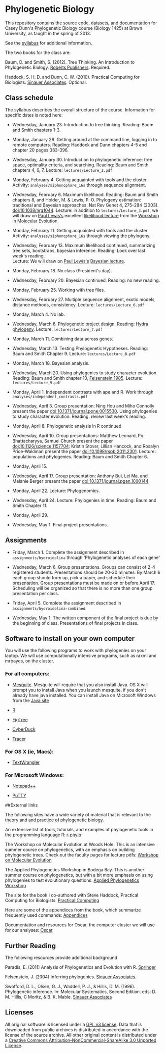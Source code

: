 # Phylogenetic Biology

This repository contains the source code, datasets, and documentation for 
Casey Dunn's Phylogenetic Biology course (Biology 1425) at Brown University, as 
taught in the spring of 2013.

See the [syllabus](https://bitbucket.org/caseywdunn/phylogeneticbiology/src/master/syllabus/Phylogenetic_Biology_Syllabus.pdf) 
for additional information.

The two books for the class are:

Baum, D. and Smith, S. (2012). Tree Thinking. An Introduction to Phylogenetic 
Biology. [Roberts Publishers](http://www.roberts-publishers.com/tree-thinking-an-introduction-to-phylogenetic-biology.html). 
Required.

Haddock, S. H. D. and Dunn, C. W. (2010). Practical Computing for Biologists. 
[Sinauer Associates](http://practicalcomputing.org). Optional.


## Class schedule

The syllabus describes the overall structure of the course. Information for 
specific dates is noted here:

- Wednesday, January 23. Introduction to tree thinking. Reading: Baum and Smith 
chapters 1-3.

- Monday, January 28. Getting around at the command line, logging in to 
remote computers. Reading: Haddock and Dunn chapters 4-5 and chapter 20 
pages 383-396.

- Wednesday, January 30. Introduction to phylogenetic inference: tree space, 
optimality criteria, and searching. Reading: Baum and Smith chapters 4, 6, 7. 
Lecture: `lectures/Lecture_2.pdf`

- Monday, February 4. Getting acquainted with tools and the cluster. Activity: 
`analyses/siphonophore_16s` through sequence alignment.

- Wednesday, February 6. Maximum likelihood. Reading: Baum and Smith chapters 8, 
and Holder, M. & Lewis, P. O. Phylogeny estimation: traditional and Bayesian 
approaches. Nat Rev Genet 4, 275–284 (2003). 
[doi:10.1038/nrg1044](http://dx.doi.org/10.1038/nrg1044). Lecture: in addition 
to `lectures/Lecture_3.pdf`, we will draw 
on [Paul Lewis's](http://www.eeb.uconn.edu/people/plewis) excellent 
[likelihood lecture](http://www.eeb.uconn.edu/people/plewis/downloads/wh2012/Likelihood_WoodsHole_24July2012_1-per-page.pdf) 
from the [Workshop in Molecular Evolution](https://molevol.mbl.edu/wiki/index.php/Main_Page).


- Monday, February 11. Getting acquainted with tools and the cluster. Activity: 
`analyses/siphonophore_16s` through viewing the phylogeny.

- Wednesday, February 13. Maximum likelihood continued, summarizing tree sets, 
bootstraps, bayesian inference. Reading: Look over last week's reading.  
Lecture: We will draw on [Paul Lewis's](http://www.eeb.uconn.edu/people/plewis) 
[Bayesian lecture](http://www.eeb.uconn.edu/people/plewis/downloads/wh2012/Bayesian_WoodsHole_25July2012_1-per-page.pdf).

- Monday, February 18. No class (President's day).

- Wednesday, February 20. Bayesian continued. Reading: no new reading.

- Monday, February 25. Working with tree files. 

- Wednesday, February 27. Multiple sequence alignment, exotic models, distance 
methods, consistency. Lecture: `lectures/Lecture_6.pdf`

- Monday, March 4. No lab.

- Wednesday, March 6. Phylogenetic project design. Reading:
[Hydra phylogeny](http://dx.doi.org/10.1016/j.ympev.2012.12.016). 
Lecture: `lectures/Lecture_7.pdf`

- Monday, March 11. Combining data across genes.

- Wednesday, March 13. Testing Phylogenetic Hypotheses. Reading: Baum and Smith 
Chapter 9. Lecture: `lectures/Lecture_8.pdf`

- Monday, March 18. Bayesian analysis.

- Wednesday, March 20. Using phylogenies to study character evolution. Reading: 
Baum and Smith chapter 10, [Felsenstein 1985](http://www.jstor.org/stable/2461605).
Lecture: `lectures/Lecture_9.pdf`

- Monday, April 1. Independent contrasts with ape and R. Work through 
`analyses/independent_contrasts.pdf`

- Wednesday, April 3. Group presentation:  Ning Hou and Miho Connolly present the paper 
[doi:10.1371/journal.pone.0015530](http://dx.doi.org/10.1371/journal.pone.0015530).
Using phylogenies to study character evolution. Reading: review last week's 
reading.

- Monday, April 8. Phylogenetic analysis in R continued.

- Wednesday, April 10. Group presentations: Matthew Leonard, Po Bhattacharyya, Samuel 
Church present the paper 
[doi:10.1126/science.1157704](http://dx.doi.org/10.1126/science.1157704);
Kristin Stover, Lillian Hancock, and Rosalyn 
Price-Waldman present the paper 
[doi:10.1098/rspb.2011.2301](http://dx.doi.org/10.1098/rspb.2011.2301). Lecture: 
populations and phylogenies. Reading: Baum and Smith Chapter 6.

- Monday, April 15. 

- Wednesday, April 17. Group presentation: Anthony Bui, Lei Ma, and Melanie 
Berger present the paper
[doi:10.1371/journal.pgen.1000144](http://dx.doi.org/10.1371/journal.pgen.1000144)

- Monday, April 22. Lecture: Phylogenomics. 

- Wednesday, April 24. Lecture: Phylogenies in time. Reading: Baum and Smith Chapter 11.
 
- Monday, April 29. 

- Wednesday, May 1. Final project presentations.


## Assignments

- Friday, March 1. Complete the assignment described in 
`assignments/hydroidolina` through 'Phylogenetic analyses of each gene'

- Wednesday, March 6. Group presentations. Groups can consist of 2-4 registered students. 
Presentations should be 20-30 minutes. By March 6 each group should form up, 
pick a paper, and schedule their presentation. Group presentations must be made 
on or before April 17. Scheduling will be organized so that there is no more 
than one group presentation per class. 

- Friday, April 5. Complete the assignment described in 
  `assignments/hydroidolina-combined`.

- Wednesday, May 1. The written component of the final project is due by the 
beginning of class. Presentations of final projects in class.


## Software to install on your own computer

You will use the following programs to work with phylogenies on your laptop. We 
will use computationally intensive programs, such as raxml and mrbayes, on the 
cluster.


### For all computers:

- [Mesquite](http://mesquiteproject.org/mesquite/mesquite.html). Mesquite will 
require that you also install Java. OS X will prompt you to install Java when 
you launch mesquite, if you don't already have java installed. You can install 
Java on Microsoft Windows from the [Java site](http://www.java.com/en/download/index.jsp)

- [R](http://www.r-project.org)

- [FigTree](http://tree.bio.ed.ac.uk/software/figtree/)

- [CyberDuck](http://cyberduck.ch)

- [Tracer](http://tree.bio.ed.ac.uk/software/tracer/)


### For OS X (ie, Macs):

- [TextWrangler](http://www.barebones.com/products/textwrangler/)


### For Microsoft Windows:

- [Notepad++](http://notepad-plus-plus.org)

- [PuTTY](http://www.chiark.greenend.org.uk/~sgtatham/putty/download.html)


##External links

The following sites have a wide variety of material that is relevant to the 
theory and and practice of phylogenetic biology.

An extensive list of tools, tutorials, and examples of phylogenetic tools in 
the programming language R:
[r-phylo](http://www.r-phylo.org/wiki/Main_Page)

The Workshop on Molecular Evolution at Woods Hole. This is an intensive summer 
course on phylogenetics, with an emphasis on building phylogenetic trees. Check 
out the faculty pages for lecture pdfs:
[Workshop on Molecular Evolution](https://molevol.mbl.edu/wiki/index.php/Main_Page)

The Applied Phylogenetics Workshop in Bodega Bay. This is another summer course 
on phylogenetics, but with a bit more emphasis on using phylogenies to test 
evolutionary questions:
[Applied Phylogenetics Workshop](http://bodegaphylo.wikispot.org)

The site for the book I co-authored with Steve Haddock, Practical Computing for 
Biologists:
[Practical Computing](http://practicalcomputing.org)

Here are some of the appendices from the book, which summarize frequently used 
commands:
[Appendices](http://practicalcomputing.org/files/PCfB_Appendices.pdf)

Documentation and resources for Oscar, the computer cluster we will use for our 
analyses:
[Oscar](http://www.brown.edu/Departments/CCV/doc)


## Further Reading

The following resources provide additional background.

Paradis, E. (2011) Analysis of Phylogenetics and Evolution with R. 
[Springer](http://www.springer.com/life+sciences/evolutionary+%26+developmental+biology/book/978-0-387-32914-7)

Felsenstein, J. (2004) Inferring phylogenies. 
[Sinauer Associates](http://www.sinauer.com/detail.php?id=1775).

Swofford, D. L., Olsen, G. J., Waddell, P. J., & Hillis, D. M. (1996). 
Phylogenetic inference. In: Molecular Systematics, Second Edition. eds: D. M. 
Hillis, C Moritz, & B. K. Mable. [Sinauer Associates](http://www.sinauer.com/detail.php?id=1775)


## Licenses

All original software is licensed under a 
[GPL v3 license](http://www.gnu.org/licenses/gpl-3.0.html). 
Data that is downloaded from public archives is distributed in accordance with 
the license of the source archive. All other original content is distributed 
under a [Creative Commons Attribution-NonCommercial-ShareAlike 3.0 Unported 
License](http://creativecommons.org/licenses/by-nc-sa/3.0/deed.en_US).

